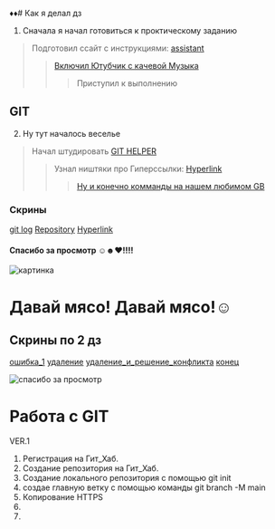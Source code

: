 ♦♦# Как я делал дз
1. Сначала я начал готовиться к проктическому заданию 
> Подготовил ссайт с инструкциями: [assistant](Ссылки.md)
>> [Включил Ютубчик с качевой Музыка](music.md)
>>>Приступил к выполнению 
   ## GIT
2. Ну тут началось веселье 
  > Начал штудировать [GIT HELPER](Ссылки.md)
  >> Узнал ништяки про Гиперссылки: [Hyperlink](Hyperlink.md)
  >>> [Ну и конечно комманды на нашем любимом GB](gen.md)
  ### Скрины 
  [git log](2022-09-19_21-09-27.png)
  [Repository](2022-09-19_21-14-58.png)
  [Hyperlink](2022-09-19_21-24-22.png)
  #### Cпасибо за просмотр ☺☻♥!!!!



  ![картинка](https://ic.pics.livejournal.com/lena-miro.ru/25587933/4636764/4636764_original.jpg "я перед семинаром")

Давай мясо! Давай мясо!☺
===
## Скрины по 2 дз 

[ошибка_1](2022-09-20_22-20-41.png)
[удаление](2022-09-20_22-25-24.png)
[удаление_и_решение_конфликта](Без%20имени2.jpg)
[конец](Без%20имени2.jpg)


![спасибо за просмотр](https://i.ytimg.com/vi/oEFT7COztN4/maxresdefault.jpg)

Работа с GIT
===
VER.1
1. Регистрация на Гит_Хаб.
2. Создание репозитория на Гит_Хаб.
3. Создание локального репозитория с помощью git init
4. создае главную ветку с помощью команды git branch -M main
5. Копирование HTTPS
6. 
7. 